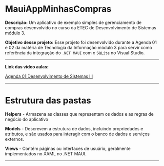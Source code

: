 # MauiAppMinhasCompras
**Descrição:**
Um aplicativo de exemplo simples de gerenciamento de compras desenvolvido no curso da ETEC de Desenvolvimento de Sistemas módulo 3.

**Objetivo desse projeto:**
Esse projeto foi desenvolvido durante a Agenda 01 e 02 da matéria de Tecnologia da Informação módulo 3 para servir como referência da integração do `.NET MAUI` com o `SQLite` no Visual Studio.

---

**Link das video aulas:**

[Agenda 01 Desenvolvimento de Sistemas III](https://youtu.be/sOnjJDD6kQo)

---

# Estrutura das pastas

**Helpers** - Armazena as classes que representam os dados e as regras de negócio do aplicativo

**Models** - Descrevem a estrutura de dados, incluindo propriedades e atributos, e são usados para interagir com o banco de dados e serviços externos.

**Views** - Contém páginas ou interfaces de usuário, geralmente implementados no XAML no .NET MAUI.

---
